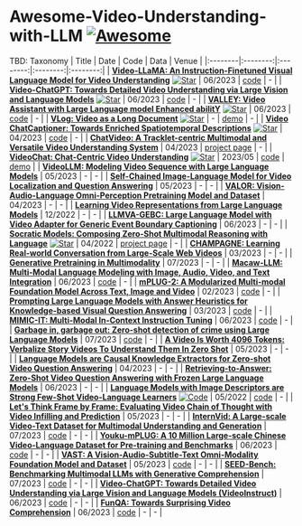# Awesome-Video-Understanding-with-LLM [![Awesome](https://awesome.re/badge.svg)](https://awesome.re)
TBD: Taxonomy
|  Title  |  Date   |   Code   |   Data   |   Venue   |
|:--------|:--------:|:--------:|:--------:|:--------:|
| [**Video-LLaMA: An Instruction-Finetuned Visual Language Model for Video Understanding**](https://arxiv.org/abs/2306.02858) [![Star](https://img.shields.io/github/stars/DAMO-NLP-SG/Video-LLaMA.svg?style=social&label=Star)](https://github.com/DAMO-NLP-SG/Video-LLaMA) | 06/2023 | [code](https://github.com/DAMO-NLP-SG/Video-LLaMA) | - |
| [**Video-ChatGPT: Towards Detailed Video Understanding via Large Vision and Language Models**](https://arxiv.org/abs/2306.05424) [![Star](https://img.shields.io/github/stars/mbzuai-oryx/Video-ChatGPT.svg?style=social&label=Star)](https://github.com/mbzuai-oryx/Video-ChatGPT) | 06/2023 | [code](https://github.com/mbzuai-oryx/Video-ChatGPT) | - |
| [**VALLEY: Video Assistant with Large Language model Enhanced abilitY**](https://arxiv.org/abs/2306.07207) [![Star](https://img.shields.io/github/stars/RupertLuo/Valley.svg?style=social&label=Star)](https://github.com/RupertLuo/Valley) | 06/2023 | [code](https://github.com/RupertLuo/Valley) | - |
| [**VLog: Video as a Long Document**](https://github.com/showlab/VLog) [![Star](https://img.shields.io/github/stars/showlab/VLog.svg?style=social&label=Star)](https://github.com/showlab/VLog) | - | [demo](https://huggingface.co/spaces/TencentARC/VLog) | - |
| [**Video ChatCaptioner: Towards Enriched Spatiotemporal Descriptions**](https://arxiv.org/abs/2304.04227) [![Star](https://img.shields.io/github/stars/Vision-CAIR/ChatCaptioner.svg?style=social&label=Star)](https://github.com/Vision-CAIR/ChatCaptioner/tree/main/Video_ChatCaptioner) | 04/2023 | [code](https://github.com/Vision-CAIR/ChatCaptioner/tree/main/Video_ChatCaptioner) | - |
| [**ChatVideo: A Tracklet-centric Multimodal and Versatile Video Understanding System**](https://arxiv.org/abs/2304.14407) | 04/2023 | [project page](https://www.wangjunke.info/ChatVideo/) | - |
| [**VideoChat: Chat-Centric Video Understanding**](https://arxiv.org/abs/2305.06355) [![Star](https://img.shields.io/github/stars/OpenGVLab/Ask-Anything.svg?style=social&label=Star)](https://github.com/OpenGVLab/Ask-Anything) | 2023/05 | [code](https://github.com/OpenGVLab/Ask-Anything) | [demo](https://huggingface.co/spaces/ynhe/AskAnything) |
| [**VideoLLM: Modeling Video Sequence with Large Language Models**](https://arxiv.org/abs/2305.13292) | 05/2023 | - | - |
| [**Self-Chained Image-Language Model for Video Localization and Question Answering**](https://arxiv.org/abs/2305.06988v1) | 05/2023 | - | - |
| [**VALOR: Vision-Audio-Language Omni-Perception Pretraining Model and Dataset**](https://arxiv.org/abs/2304.08345v1) | 04/2023 | - | - |
| [**Learning Video Representations from Large Language Models**](https://arxiv.org/abs/2212.04501) | 12/2022 | - | - |
| [**LLMVA-GEBC: Large Language Model with Video Adapter for Generic Event Boundary Captioning**](https://arxiv.org/abs/2306.10354) | 06/2023 | - | - |
| [**Socratic Models: Composing Zero-Shot Multimodal Reasoning with Language**](https://arxiv.org/abs/2204.00598) [![Star](https://img.shields.io/github/stars/socraticmodels/socraticmodels.github.io.svg?style=social&label=Star)](https://socraticmodels.github.io/) | 04/2022 | [project page](https://socraticmodels.github.io/) | - |
| [**CHAMPAGNE: Learning Real-world Conversation from Large-Scale Web Videos**](https://arxiv.org/abs/2303.09713) | 03/2023 | - | - |
| [**Generative Pretraining in Multimodality**](https://arxiv.org/abs/2307.05222) | 07/2023 | - | - |
| [**Macaw-LLM: Multi-Modal Language Modeling with Image, Audio, Video, and Text Integration**](https://arxiv.org/abs/2306.09093) | 06/2023 | [code](https://github.com/lyuchenyang/macaw-llm) | - |
| [**mPLUG-2: A Modularized Multi-modal Foundation Model Across Text, Image and Video**](https://arxiv.org/abs/2302.00402v1) | 02/2023 | [code](https://github.com/X-PLUG/mPLUG-2) | - |
| [**Prompting Large Language Models with Answer Heuristics for Knowledge-based Visual Question Answering**](https://arxiv.org/abs/2303.01903) | 03/2023 | [code](https://github.com/milvlg/prophet) | - |
| [**MIMIC-IT: Multi-Modal In-Context Instruction Tuning**](https://arxiv.org/abs/2306.05425) | 06/2023 | [code](https://github.com/luodian/otter) | - |
| [**Garbage in, garbage out: Zero-shot detection of crime using Large Language Models**](https://arxiv.org/abs/2307.06844) | 07/2023 | [code](https://github.com/anjsimmo/zero-shot-crime-detection) | - |
| [**A Video Is Worth 4096 Tokens: Verbalize Story Videos To Understand Them In Zero Shot**](https://arxiv.org/abs/2305.09758) | 05/2023 | - | - |
| [**Language Models are Causal Knowledge Extractors for Zero-shot Video Question Answering**](https://arxiv.org/abs/2304.03754) | 04/2023 | - | - |
| [**Retrieving-to-Answer: Zero-Shot Video Question Answering with Frozen Large Language Models**](https://arxiv.org/abs/2306.11732) | 06/2023 | - | - |
| [**Language Models with Image Descriptors are Strong Few-Shot Video-Language Learners**](https://arxiv.org/abs/2205.10747) [![Code](https://img.shields.io/github/stars/mikewangwzhl/vidil.svg?style=social&label=Code)](https://github.com/mikewangwzhl/vidil) | 05/2022 | [code](https://github.com/mikewangwzhl/vidil) | - |
| [**Let's Think Frame by Frame: Evaluating Video Chain of Thought with Video Infilling and Prediction**](https://arxiv.org/abs/2305.13903) | 05/2023 | - | - |
| [**InternVid: A Large-scale Video-Text Dataset for Multimodal Understanding and Generation**](https://arxiv.org/abs/2307.06942v1) | 07/2023 | [code](https://github.com/opengvlab/internvideo) | - | - |
| [**Youku-mPLUG: A 10 Million Large-scale Chinese Video-Language Dataset for Pre-training and Benchmarks**](https://arxiv.org/abs/2306.04362v1) | 06/2023 | [code](https://github.com/x-plug/youku-mplug) | - | - |
| [**VAST: A Vision-Audio-Subtitle-Text Omni-Modality Foundation Model and Dataset**](https://arxiv.org/abs/2305.18500v1) | 05/2023 | [code](https://github.com/txh-mercury/vast) | - | - |
| [**SEED-Bench: Benchmarking Multimodal LLMs with Generative Comprehension**](https://arxiv.org/abs/2307.16125v1) | 07/2023 | [code](https://github.com/ailab-cvc/seed-bench) | - | - |
| [**Video-ChatGPT: Towards Detailed Video Understanding via Large Vision and Language Models (VideoInstruct)**](https://arxiv.org/abs/2306.05424v1) | 06/2023 | [code](https://github.com/mbzuai-oryx/video-chatgpt) | - | - |
| [**FunQA: Towards Surprising Video Comprehension**](https://arxiv.org/abs/2306.14899v1) | 06/2023 | [code](https://github.com/jingkang50/funqa) | - | - |
